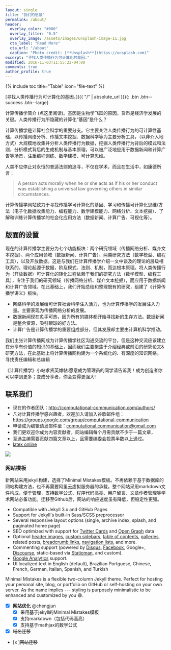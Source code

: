 ```yaml
---
layout: single
title: "我们的愿景"
permalink: /about/
header:
  overlay_color: "#000"
  overlay_filter: "0.5"
  overlay_image: /assets/images/unsplash-image-11.jpg
  cta_label: "Read More"
  cta_url: "/about"
  caption: "Photo credit: [**Unsplash**](https://unsplash.com)"
excerpt: "寻找人类传播行为可计算化的基因."
modified: 2016-11-03T11:55:22-04:00
comments: true
author_profile: true
---
```


{% include toc title="Table" icon="file-text" %}


[寻找人类传播行为可计算化的基因。]({{ "/" | absolute_url }}){: .btn .btn--success .btn--large}


计算传播学简介 (点这里阅读)。基因是生物学飞跃的原因，货币是经济学发展的关键。人类传播行为所隐藏的计算化“基因”是什么？

计算传播学是计算社会科学的重要分支。它主要关注人类传播行为的可计算性基础，以传播网络分析、传播文本挖掘、数据科学等为主要分析工具，（以非介入地方式）大规模地收集并分析人类传播行为数据，挖掘人类传播行为背后的模式和法则，分析模式背后的生成机制与基本原理，可以被广泛地应用于数据新闻和计算广告等场景，注重编程训练、数学建模、可计算思维。

人类不应停止对永恒的普适法则的追寻，不仅在学术，而且在生活中，如康德所言：

> A person acts morally when he or she acts as if his or her conduct was establishing a universal law governing others in similar circumstances.

计算传播学网站致力于寻找传播学可计算化的基因、学习和传播可计算化思维/方法（电子化数据收集能力、编程能力、数学建模能力、网络分析、文本挖掘）、了解和训练计算传播学的社会化应用方法（数据新闻、计算广告、可视化等）。

## 版面的设置

现在的计算传播学主要分为七个功能板块：两个研究领域（传播网络分析、媒介文本挖掘）、两个应用领域（数据新闻、计算广告）、两类研究方法（数学模型、编程工具），以及开放数据。这是与我们在计算传播学介绍一文中谈及的理论的层级相联系的。理论起源于数据，阶及模式、法则、机制，而达根本原理。将人类传播行为（开放数据）可计算化的转化过程依赖于我们的研究方法（数学模型、编程工具），专注于我们的研究领域（传播网络分析、媒介文本挖掘），而应用于数据新闻和计算广告领域。在此基础上，我们开始总结和整理既有的研究，组建了《计算传播学讲义》板块。

- 网络科学的发展给可计算社会科学注入活力，也为计算传播学的发展注入力量。主要表现为传播网络分析的发展。
- 数据新闻现在炙手可热，因为所有的媒体都开始寻找新的生存方法。数据新闻是整合资源，吸引眼球的好方法。
- 计算广告是计算传播学的重要组成部分，但其发展却主要由计算机科学推动。

我们主张计算传播网成为计算传播学社区沟通交流的平台，但是这种交流应该建立在分享有价值的知识的基础上，因而我们主要聚焦于介绍经典或前沿的研究论文&研究方法，在此基础上将计算传播网构建为一个系统化的、有深度的知识网络。
寻找责任编辑和总编辑

 《计算传播学》小站求贤英雄帖:愿意成为管理员的同学请告诉我！成为创造者你可以学到更多；变成分享者，你会变得更强大!

## 联系我们

- 现在的作者团队：http://computational-communication.com/authors/
- 凡对计算传播学感兴趣者，欢迎加入请加入谷歌邮件组：https://groups.google.com/group/computational-communication
- 申请成为编辑请发邮件至：computational.communication@gmail.com
- 我们更欢迎你成为内容贡献者，网站编辑每个月需贡献不少于一篇文章，
- 竞选主编需要贡献四篇文章以上，且需要编委会投票半数以上通过。
- [latex online](http://codecogs.com/latex/eqneditor.php)


![](http://computational-communication.com/assets/images/pengui.gif)


### 网站模板

新网站采用jekyll构建，选择了Minimal Mistakes模板。不再依赖于基于数据库的网站构建方法，也不再需要阿里云虚拟服务器的承载。整个网站采用markdown文件构成，便于管理，支持数学公式、程序代码高亮、用户留言、文章作者管理等学术网站必备功能。迁移至Github后，网站的响应速度虽有降低，但稳定性更强。

- Compatible with Jekyll 3.x and GitHub Pages
- Support for Jekyll's built-in Sass/SCSS preprocessor
- Several responsive layout options (single, archive index, splash, and paginated home page)
- SEO optimized with support for [Twitter Cards](https://dev.twitter.com/cards/overview) and [Open Graph](http://ogp.me/) data
- Optional [header images](https://mmistakes.github.io/minimal-mistakes/docs/layouts/#headers), [custom sidebars](https://mmistakes.github.io/minimal-mistakes/docs/layouts/#sidebars), [table of contents](https://mmistakes.github.io/minimal-mistakes/docs/helpers/#table-of-contents), [galleries](https://mmistakes.github.io/minimal-mistakes/docs/helpers/#gallery), related posts, [breadcrumb links](https://mmistakes.github.io/minimal-mistakes/docs/configuration/#breadcrumb-navigation-beta), [navigation lists](https://mmistakes.github.io/minimal-mistakes/docs/helpers/#navigation-list), and more.
- Commenting support (powered by [Disqus](https://disqus.com/), [Facebook](https://developers.facebook.com/docs/plugins/comments), Google+, [Discourse](https://www.discourse.org/), static-based via [Staticman](https://staticman.net/), and custom).
- [Google Analytics](https://www.google.com/analytics/) support.
- UI localized text in English (default), Brazilian Portguese, Chinese, French, German, Italian, Spanish, and Turkish

Minimal Mistakes is a flexible two-column Jekyll theme. Perfect for hosting your personal site, blog, or portfolio on GitHub or self-hosting on your own server. As the name implies --- styling is purposely minimalistic to be enhanced and customized by you :smile:.

- [x] **网站优化** @chengjun
  - [x] 采用基于jekyll的Minimal Mistakes模板
  - [x] 支持markdown（包括代码高亮）
  - [x] 支持基于mathjax的数学公式
- [x] <del>域名迁移</del>
- [x ]<del>网站迁移</del>



